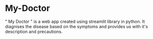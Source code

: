 # My-Doctor
" My Doctor " is a web app created using streamlit library in python. It diagnises the disease based on the symptoms and provides us with it's description and precautions.
